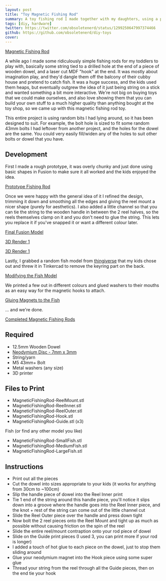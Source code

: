 ```yaml
---
layout: post
title: "Toy Magnetic Fishing Rod"
summary: A toy fishing rod I made together with my daughters, using a piece of scrap wooden dowel, some yarn/string, and a few 3D printed pieces we designed/printed on the day. Optionally glueing some magnets on the end and to some 3D printed fish (or any other toys around the house) lets them go "fishing" whenever they want. They've loved these so much they've actually worn them out and I had to redesign and reprint a few parts to be stronger.
tags: [diy, hardware]
twitter: https://twitter.com/obsoletenerd/status/1299250647997374466
github: https://github.com/obsoletenerd/diy-toys
cover:
---
```


[Magnetic Fishing Rod](MagneticFishingRodComplete.jpg)

A while ago I made some ridiculously simple fishing rods for my toddlers to play with, basically some string tied to a drilled hole at the end of a piece of wooden dowel, and a laser cut MDF "hook" at the end. It was mostly about imagination play, and they'd dangle them off the balcony of their cubby house and pretend to catch fish. It was a huge success, and the kids used them heaps, but eventually outgrew the idea of it just being string on a stick and wanted something a bit more interactive. We're not big on buying toys that we could make ourselves, and also love showing them that you can build your own stuff to a much higher quality than anything bought at the toy shop, so we came up with this magnetic fishing rod toy.

This entire project is using random bits I had lying around, so it has been designed to suit. For example, the bolt hole is sized to fit some random 43mm bolts I had leftover from another project, and the holes for the dowel are the same. You could very easily fill/widen any of the holes to suit other bolts or dowel that you have.

## Development

First I made a rough prototype, it was overly chunky and just done using basic shapes in Fusion to make sure it all worked and the kids enjoyed the idea.

[Prototype Fishing Rod](MagneticFishingRodPrototype.jpg)

Once we were happy with the general idea of it I refined the design, trimming it down and smoothing all the edges and giving the reel mount a nicer shape (purely for aesthetics). I also added a little channel so that you can tie the string to the wooden handle in between the 2 reel halves, so the reels themselves clamp on it and you don't need to glue the string. This lets you replace it if you've snapped it or want a different colour later.

[Final Fusion Model](MagneticFishingRodFusionModel.png)

[3D Render 1](MagneticFishingRodRender1.png)

[3D Render 1](MagneticFishingRodRender2.png)

Lastly, I grabbed a random fish model from [thingiverse](https://www.thingiverse.com/thing:1702602) that my kids chose out and threw it in Tinkercad to remove the keyring part on the back.

[Modifying the Fish Model](MagneticFishingRodModifiedFish.png)

We printed a few out in different colours and glued washers to their mouths as an easy way for the magnetic hooks to attach.

[Gluing Magnets to the Fish](MagneticFishingRodGlueWasher.jpg)

... and we're done.

[Completed Magnetic Fishing Rods](MagneticFishingRodComplete.jpg)

## Required

- 12.5mm Wooden Dowel
- [Neodymium Disc - 7mm x 3mm](https://magnet.com.au/neodymium-disc-7mm-x-3mm.html)
- String/yarn
- M5 43mm+ Bolt
- Metal washers (any size)
- 3D printer

## Files to Print

- MagneticFishingRod-ReelMount.stl
- MagneticFishingRod-ReelInner.stl
- MagneticFishingRod-ReelOuter.stl
- MagneticFishingRod-Hook.stl
- MagneticFishingRod-Guide.stl (x3)

Fish (or find any other model you like)

- MagneticFishingRod-SmallFish.stl
- MagneticFishingRod-MediumFish.stl
- MagneticFishingRod-LargeFish.stl

## Instructions

- Print out all the pieces
- Cut the dowel into sizes appropriate to your kids (it works for anything from 30cm to ~100cm)
- Slip the handle piece of dowel into the Reel Inner print
- Tie 1 end of the string around this handle piece, you'll notice it slips down into a groove where the handle goes into the Reel Inner piece, and the knot + rest of the string can come out of the little channel cut
- Slide the Reel Outer piece over the handle and press down tight
- Now bolt the 2 reel pieces onto the Reel Mount and tight up as much as possible without causing friction on the spin of the reel
- Slide the entire reel/mount contraption onto your rod piece of dowel
- Slide on the Guide print pieces (I used 3, you can print more if your rod is longer)
- I added a touch of hot glue to each piece on the dowel, just to stop them sliding around
- Glue your neodymium magnet into the Hook piece using some super glue
- Thread your string from the reel through all the Guide pieces, then on the end tie your hook
